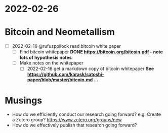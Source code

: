# 2022-02-26

# Bitcoin and Neometallism

* [ ] 2022-02-16 @rufuspollock read bitcoin white paper
  * [ ] Find bitcoin whitepaper **DONE https://bitcoin.org/bitcoin.pdf - note lots of hypothesis notes**
  * [ ] Make notes on the whitepaper
    * [ ] 2022-02-16 get a markdown copy of bitcoin whitepaper **See https://github.com/karask/satoshi-paper/blob/master/bitcoin.md ...**

# Musings

* How do we efficiently conduct our research going forward? e.g. Create a Zotero group? https://www.zotero.org/groups/new
* How do we effectively publish that research going forward?